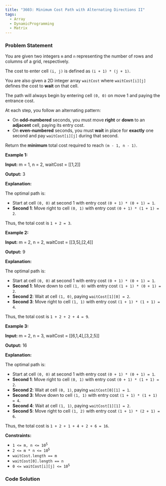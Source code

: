 ```yaml
---
title: "3603: Minimum Cost Path with Alternating Directions II"
tags:
  - Array
  - DynamicProgramming
  - Matrix
---
```

### Problem Statement

<p>You are given two integers <code>m</code> and <code>n</code> representing the number of rows and columns of a grid, respectively.</p>

<p>The cost to enter cell <code>(i, j)</code> is defined as <code>(i + 1) * (j + 1)</code>.</p>

<p>You are also given a 2D integer array <code>waitCost</code> where <code>waitCost[i][j]</code> defines the cost to <strong>wait</strong> on that cell.</p>

<p>The path will always begin by entering cell <code>(0, 0)</code> on move 1 and paying the entrance cost.</p>

<p>At each step, you follow an alternating pattern:</p>

<ul>
	<li>On <strong>odd-numbered</strong> seconds, you must move <strong>right</strong> or <strong>down</strong> to an <strong>adjacent</strong> cell, paying its entry cost.</li>
	<li>On <strong>even-numbered</strong> seconds, you must <strong>wait</strong> in place for <strong>exactly</strong> one second and pay <code>waitCost[i][j]</code> during that second.</li>
</ul>

<p>Return the <strong>minimum</strong> total cost required to reach <code>(m - 1, n - 1)</code>.</p>


<p><strong class="example">Example 1:</strong></p>

<div class="example-block">
<p><strong>Input:</strong> <span class="example-io">m = 1, n = 2, waitCost = [[1,2]]</span></p>

<p><strong>Output:</strong> <span class="example-io">3</span></p>

<p><strong>Explanation:</strong></p>

<p>The optimal path is:</p>

<ul>
	<li>Start at cell <code>(0, 0)</code> at second 1 with entry cost <code>(0 + 1) * (0 + 1) = 1</code>.</li>
	<li><strong>Second 1</strong>: Move right to cell <code>(0, 1)</code> with entry cost <code>(0 + 1) * (1 + 1) = 2</code>.</li>
</ul>

<p>Thus, the total cost is <code>1 + 2 = 3</code>.</p>
</div>

<p><strong class="example">Example 2:</strong></p>

<div class="example-block">
<p><strong>Input:</strong> <span class="example-io">m = 2, n = 2, waitCost = [[3,5],[2,4]]</span></p>

<p><strong>Output:</strong> <span class="example-io">9</span></p>

<p><strong>Explanation:</strong></p>

<p>The optimal path is:</p>

<ul>
	<li>Start at cell <code>(0, 0)</code> at second 1 with entry cost <code>(0 + 1) * (0 + 1) = 1</code>.</li>
	<li><strong>Second 1</strong>: Move down to cell <code>(1, 0)</code> with entry cost <code>(1 + 1) * (0 + 1) = 2</code>.</li>
	<li><strong>Second 2</strong>: Wait at cell <code>(1, 0)</code>, paying <code>waitCost[1][0] = 2</code>.</li>
	<li><strong>Second 3</strong>: Move right to cell <code>(1, 1)</code> with entry cost <code>(1 + 1) * (1 + 1) = 4</code>.</li>
</ul>

<p>Thus, the total cost is <code>1 + 2 + 2 + 4 = 9</code>.</p>
</div>

<p><strong class="example">Example 3:</strong></p>

<div class="example-block">
<p><strong>Input:</strong> <span class="example-io">m = 2, n = 3, waitCost = [[6,1,4],[3,2,5]]</span></p>

<p><strong>Output:</strong> <span class="example-io">16</span></p>

<p><strong>Explanation:</strong></p>

<p>The optimal path is:</p>

<ul>
	<li>Start at cell <code>(0, 0)</code> at second 1 with entry cost <code>(0 + 1) * (0 + 1) = 1</code>.</li>
	<li><strong>Second 1</strong>: Move right to cell <code>(0, 1)</code> with entry cost <code>(0 + 1) * (1 + 1) = 2</code>.</li>
	<li><strong>Second 2</strong>: Wait at cell <code>(0, 1)</code>, paying <code>waitCost[0][1] = 1</code>.</li>
	<li><strong>Second 3</strong>: Move down to cell <code>(1, 1)</code> with entry cost <code>(1 + 1) * (1 + 1) = 4</code>.</li>
	<li><strong>Second 4</strong>: Wait at cell <code>(1, 1)</code>, paying <code>waitCost[1][1] = 2</code>.</li>
	<li><strong>Second 5</strong>: Move right to cell <code>(1, 2)</code> with entry cost <code>(1 + 1) * (2 + 1) = 6</code>.</li>
</ul>

<p>Thus, the total cost is <code>1 + 2 + 1 + 4 + 2 + 6 = 16</code>.</p>
</div>


<p><strong>Constraints:</strong></p>

<ul>
	<li><code>1 &lt;= m, n &lt;= 10<sup>5</sup></code></li>
	<li><code>2 &lt;= m * n &lt;= 10<sup>5</sup></code></li>
	<li><code>waitCost.length == m</code></li>
	<li><code>waitCost[0].length == n</code></li>
	<li><code>0 &lt;= waitCost[i][j] &lt;= 10<sup>5</sup></code></li>
</ul>


### Code Solution

```python

```
